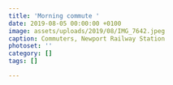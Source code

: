 ```yaml
---
title: 'Morning commute '
date: 2019-08-05 00:00:00 +0100
image: assets/uploads/2019/08/IMG_7642.jpeg
caption: Commuters, Newport Railway Station
photoset: ''
category: []
tags: []

---
```

